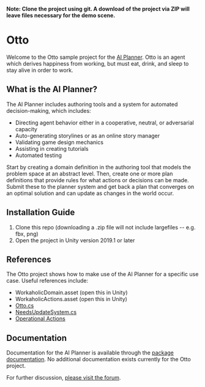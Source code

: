 **Note: Clone the project using git. A download of the project via ZIP will leave files necessary for the demo scene.**

# Otto
Welcome to the Otto sample project for the [AI Planner](https://docs.unity3d.com/Packages/com.unity.ai.planner@0.0/). Otto is an agent which derives happiness from working, but must eat, drink, and sleep to stay alive in order to work.

## What is the AI Planner?
The AI Planner includes authoring tools and a system for automated decision-making, which includes:
* Directing agent behavior either in a cooperative, neutral, or adversarial capacity
* Auto-generating storylines or as an online story manager
* Validating game design mechanics
* Assisting in creating tutorials
* Automated testing

Start by creating a domain definition in the authoring tool that models the problem space at an abstract level. Then, create one or more plan definitions that provide rules for what actions or decisions can be made. Submit these to the planner system and get back a plan that converges on an optimal solution and can update as changes in the world occur.

## Installation Guide
1. Clone this repo (downloading a .zip file will not include largefiles -- e.g. fbx, png)
2. Open the project in Unity version 2019.1 or later

## References
The Otto project shows how to make use of the AI Planner for a specific use case. Useful references include:
* WorkaholicDomain.asset (open this in Unity)
* WorkaholicActions.asset (open this in Unity)
* [Otto.cs](Assets/Scripts/Otto.cs)
* [NeedsUpdateSystem.cs](Assets/Scripts/NeedsUpdateSystem.cs)
* [Operational Actions](Assets/Scripts/OperationalActions/)

## Documentation
Documentation for the AI Planner is available through the [package documentation](https://docs.unity3d.com/Packages/com.unity.ai.planner@0.0/). No additional documentation exists currently for the Otto project.

For further discussion, [please visit the forum](https://forum.unity.com/forums/ai-navigation-previews.122/).
